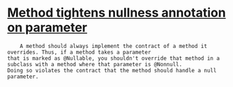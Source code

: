 # [Method tightens nullness annotation on parameter](https://spotbugs.readthedocs.io/en/latest/bugDescriptions.html#NP_METHOD_PARAMETER_TIGHTENS_ANNOTATION)

        A method should always implement the contract of a method it overrides. Thus, if a method takes a parameter
    that is marked as @Nullable, you shouldn't override that method in a subclass with a method where that parameter is @Nonnull.
    Doing so violates the contract that the method should handle a null parameter.